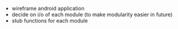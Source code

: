 - wireframe android application
- decide on i/o of each module (to make modularity easier in future)
- stub functions for each module
